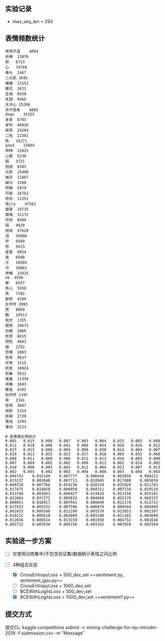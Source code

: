 ## 实验记录
* max_seq_len = 293
## 表情频数统计
```
笑而不语	4094
祈祷	13076
耶	6713
心	74788
拳头	2467
二头肌	3645
喵喵	13152
撒花	2631
生病	6658
失望	9465
太开心	15268
并不简单	4885
doge	35155
亲亲	6703
爱你	46816
偷笑	24284
二哈	22381
色	10171
good	15084
拜拜	12825
心跳	5230
困	3721
抱抱	6503
允悲	25480
摊手	11867
疑问	3108
挤眼	5979
可爱	16762
悲伤	11351
笑cry	47561
鼓掌	19735
嘻嘻	32172
可怜	8488
钱	4029
哈哈	47628
泪	58986
哼	6949
怒	9423
星星	6854
衰	6948
汗	10505
污	10981
馋嘴	13425
ok	4594
晕	6557
伤心	5938
笑	7392
鄙视	4289
左哼哼	2093
赞	8069
酷	10513
哈欠	1355
微笑	20675
白眼	2069
吃惊	8815
阴险	4842
嘘	2252
恐惧	2883
思考	9637
坏笑	3115
抓狂	10924
挖鼻	5631
害羞	11358
闭嘴	1683
委屈	4102
右哼哼	1397
来	2341
怒骂	3047
倒脸	5314
舔屏	2729
黑线	3391
激动	2213

# 各表情比例统计
0.005	0.015	0.008	0.087	0.003	0.004	0.015	0.003	0.008	0.011	0.018	0.006	0.041	0.008	0.054	0.028	0.026	0.012	0.017	0.015	0.006	0.004	0.008	0.030	0.014	0.004	0.007	0.019	0.013	0.055	0.023	0.037	0.010	0.005	0.055	0.068	0.008	0.011	0.008	0.008	0.012	0.013	0.016	0.005	0.008	0.007	0.009	0.005	0.002	0.009	0.012	0.002	0.024	0.002	0.010	0.006	0.003	0.003	0.011	0.004	0.013	0.007	0.013	0.002	0.005	0.002	0.003	0.004	0.006	0.003	0.004	0.003	
0.004743	0.015149	0.007777	0.086644	0.002858	0.004223	0.015237	0.003048	0.007713	0.010965	0.017688	0.005659	0.040728	0.007766	0.054238	0.028134	0.025929	0.011783	0.017475	0.014858	0.006059	0.004311	0.007534	0.029519	0.013748	0.003601	0.006927	0.019419	0.013150	0.055101	0.022864	0.037272	0.009834	0.004668	0.055178	0.068337	0.008051	0.010917	0.007941	0.008049	0.012170	0.012722	0.015553	0.005322	0.007596	0.006879	0.008564	0.004969	0.002425	0.009348	0.012180	0.001570	0.023953	0.002397	0.010212	0.005610	0.002609	0.003340	0.011165	0.003609	0.012656	0.006524	0.013159	0.001950	0.004752	0.001618	0.002712	0.003530	0.006156	0.003162	0.003929	0.002564	
```



## 实验进一步方案

- [ ] 仅使用训练集中(不包含验证集)数据统计表情之间比例

- [ ] 4种组合实验

  - [x] CrossEntropyLoss + 500_dev_set    ==sentiment.py, sentiment_gpu.py==
  - [ ] CrossEntropyLoss + 1000_dev_set
  - [ ] BCEWithLogitsLoss + 500_dev_set    
  - [x] BCEWithLogitsLoss + 1000_dev_set    ==sentiment1.py==

## 提交方式
  提交CL: kaggle competitions submit -c mining-challenge-for-nju-introdm-2019 -f submission.csv -m "Message"